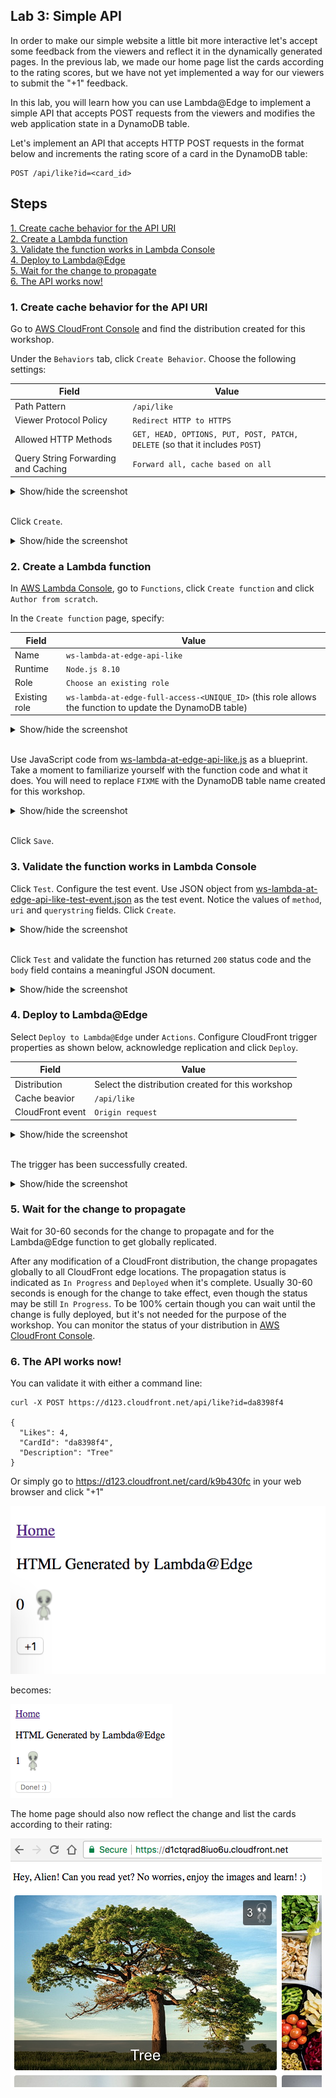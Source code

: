 ## Lab 3: Simple API

In order to make our simple website a little bit more interactive let's accept some feedback from the viewers and reflect it in the dynamically generated pages. In the previous lab, we made our home page list the cards according to the rating scores, but we have not yet implemented a way for our viewers to submit the "+1" feedback.

In this lab, you will learn how you can use Lambda@Edge to implement a simple API that accepts POST requests from the viewers and modifies the web application state in a DynamoDB table.

Let's implement an API that accepts HTTP POST requests in the format below and increments the rating score of a card in the DynamoDB table:

```
POST /api/like?id=<card_id>
```

## Steps

[1. Create cache behavior for the API URI](#1-create-cache-behavior-for-the-api-uri)  
[2. Create a Lambda function](#2-create-a-lambda-function)  
[3. Validate the function works in Lambda Console](#3-validate-the-function-works-in-lambda-console)  
[4. Deploy to Lambda@Edge](#4-deploy-to-lambdaedge)  
[5. Wait for the change to propagate](#5-wait-for-the-change-to-propagate)  
[6. The API works now!](#6-the-api-works-now)  

### 1. Create cache behavior for the API URI

Go to [AWS CloudFront Console](https://console.aws.amazon.com/cloudfront/home?region=us-east-1#) and find the distribution created for this workshop.

Under the `Behaviors` tab, click `Create Behavior`. Choose the following settings:

Field | Value
--- | ---
Path Pattern | `/api/like`
Viewer Protocol Policy | `Redirect HTTP to HTTPS`
Allowed HTTP Methods | `GET, HEAD, OPTIONS, PUT, POST, PATCH, DELETE` (so that it includes `POST`)
Query String Forwarding and Caching | `Forward all, cache based on all`
  
<details><summary>Show/hide the screenshot</summary>
  
<kbd>![x](./img/01-create-cache-behavior.png)</kbd>
</details><br/>

Click `Create`.

<details><summary>Show/hide the screenshot</summary>
  
<kbd>![x](./img/02-cache-bejaviors.png)</kbd>
</details>

### 2. Create a Lambda function

In [AWS Lambda Console](https://console.aws.amazon.com/lambda/home?region=us-east-1#/), go to `Functions`, click `Create function` and click `Author from scratch`.

In the `Create function` page, specify:

Field | Value
--- | ---
Name | `ws-lambda-at-edge-api-like`
Runtime | `Node.js 8.10`
Role | `Choose an existing role`
Existing role | `ws-lambda-at-edge-full-access-<UNIQUE_ID>` (this role allows the function to update the DynamoDB table)

<details><summary>Show/hide the screenshot</summary>
  
<kbd>![x](./img/03-create-function.png)</kbd>
</details><br/>

Use JavaScript code from [ws-lambda-at-edge-api-like.js](./ws-lambda-at-edge-api-like.js) as a blueprint. Take a moment to familiarize yourself with the function code and what it does. You will need to replace `FIXME` with the DynamoDB table name created for this workshop.

<details><summary>Show/hide the screenshot</summary>
  
<kbd>![x](./img/04-function-code.png)</kbd>
</details><br/>

Click `Save`.

### 3. Validate the function works in Lambda Console

Click `Test`. Configure the test event. Use JSON object from [ws-lambda-at-edge-api-like-test-event.json](./ws-lambda-at-edge-api-like-test-event.json) as the test event. Notice the values of `method`, `uri` and `querystring` fields. Click `Create`.

<details><summary>Show/hide the screenshot</summary>
  
<kbd>![x](./img/05-test-event.png)</kbd>
</details><br/>

Click `Test` and validate the function has returned `200` status code and the `body` field contains a meaningful JSON document.

<details><summary>Show/hide the screenshot</summary>
  
<kbd>![x](./img/06-test-invoke-success.png)</kbd>
</details>

### 4. Deploy to Lambda@Edge

Select `Deploy to Lambda@Edge` under `Actions`.
Configure CloudFront trigger properties as shown below, acknowledge replication and click `Deploy`.

Field | Value
--- | ---
Distribution | Select the distribution created for this workshop
Cache beavior | `/api/like`
CloudFront event | `Origin request`

<details><summary>Show/hide the screenshot</summary>
  
<kbd>![x](./img/07-deploy-to-lambda-edge.png)</kbd>
</details><br/>

The trigger has been successfully created.

<details><summary>Show/hide the screenshot</summary>
  
<kbd>![x](./img/08-deploy-to-lambda-edge-success.png)</kbd>
</details>

### 5. Wait for the change to propagate

Wait for 30-60 seconds for the change to propagate and for the Lambda@Edge function to get globally replicated.

After any modification of a CloudFront distribution, the change propagates globally to all CloudFront edge locations. The propagation status is indicated as `In Progress` and `Deployed` when it's complete. Usually 30-60 seconds is enough for the change to take effect, even though the status may be still `In Progress`. To be 100% certain though you can wait until the change is fully deployed, but it's not needed for the purpose of the workshop. You can monitor the status of your distribution in [AWS CloudFront Console](https://console.aws.amazon.com/cloudfront/home?region=us-east-1#).

### 6. The API works now!

You can validate it with either a command line:

```
curl -X POST https://d123.cloudfront.net/api/like?id=da8398f4

{
  "Likes": 4,
  "CardId": "da8398f4",
  "Description": "Tree"
}
```

Or simply go to https://d123.cloudfront.net/card/k9b430fc in your web browser and click "+1"

<kbd>![x](./img/09-api-works-1.png)</kbd>

becomes:

<kbd>![x](./img/09-api-works-2.png)</kbd>

The home page should also now reflect the change and list the cards according to their rating:

<kbd>![x](./img/09-api-works-3.png)</kbd>
